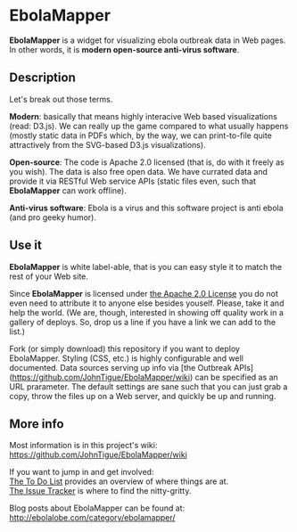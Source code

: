 EbolaMapper
===========

**EbolaMapper** is a widget for visualizing ebola outbreak data in Web pages. In other words, it is **modern open-source anti-virus software**. 

Description
-----------
Let's break out those terms.

**Modern**: basically that means highly interacive Web based visualizations (read: D3.js). We can really up the game compared to what usually happens (mostly static data in PDFs which, by the way, we can print-to-file quite attractively from the SVG-based D3.js visualizations).

**Open-source**: The code is Apache 2.0 licensed (that is, do with it freely as you wish). The data is also free open data. We have currated data and provide it via RESTful Web service APIs (static files even, such that **EbolaMapper** can work offline).

**Anti-virus software**: Ebola is a virus and this software project is anti ebola (and pro geeky humor).

Use it
------
**EbolaMapper** is white label-able, that is you can easy style it to match the rest of your Web site. 

Since **EbolaMapper** is licensed under [the Apache 2.0 License](http://www.apache.org/licenses/LICENSE-2.0.html) you do not even need to attribute it to anyone else besides youself. Please, take it and help the world. (We are, though, interested in showing off quality work in a gallery of deploys. So, drop us a line if you have a link we can add to the list.)

Fork (or simply download) this repository if you want to deploy EbolaMapper. Styling (CSS, etc.) is highly configurable and well documented. Data sources serving up info via [the Outbreak APIs] (https://github.com/JohnTigue/EbolaMapper/wiki) can be specified as an URL prarameter. The default settings are sane such that you can just grab a copy, throw the files up on a Web server, and quickly be up and running.

More info
---------
Most information is in this project's wiki:  
https://github.com/JohnTigue/EbolaMapper/wiki

If you want to jump in and get involved:  
[The To Do List](https://github.com/JohnTigue/EbolaMapper/wiki/To-Do-List) provides an overview of where things are at.  
[The Issue Tracker](https://github.com/JohnTigue/EbolaMapper/issues) is where to find the nitty-gritty.

Blog posts about EbolaMapper can be found at:  
http://ebolalobe.com/category/ebolamapper/

